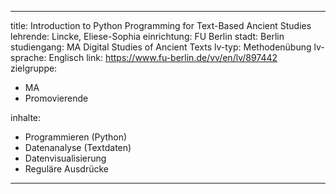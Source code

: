 ---
title: Introduction to Python Programming for Text-Based Ancient Studies
lehrende: Lincke, Eliese-Sophia
einrichtung: FU Berlin
stadt: Berlin
studiengang: MA Digital Studies of Ancient Texts
lv-typ: Methodenübung
lv-sprache: Englisch
link: https://www.fu-berlin.de/vv/en/lv/897442
zielgruppe:
  - MA
  - Promovierende

inhalte:
  - Programmieren (Python)
  - Datenanalyse (Textdaten)
  - Datenvisualisierung
  - Reguläre Ausdrücke
  ---
